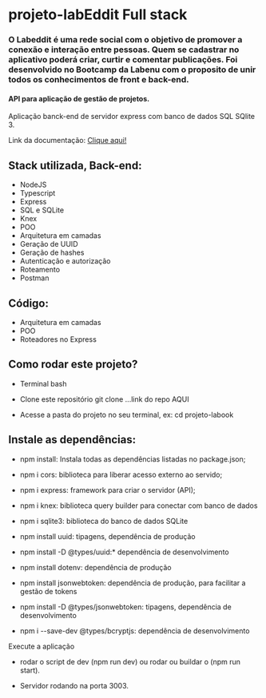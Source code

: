 # projeto-labEddit Full stack

### O Labeddit é uma rede social com o objetivo de promover a conexão e interação entre pessoas. Quem se cadastrar no aplicativo poderá criar, curtir e comentar publicações. Foi desenvolvido no Bootcamp da Labenu com o proposito de unir todos os conhecimentos de front e back-end.

#### API para aplicação de gestão de projetos.
Aplicação banck-end de servidor express com banco de dados SQL SQlite 3.

Link da documentação:
[Clique aqui!](https://documenter.getpostman.com/view/24460722/2s93RZKoiY)

## Stack utilizada, Back-end:
* NodeJS
* Typescript
* Express
* SQL e SQLite
* Knex
* POO
* Arquitetura em camadas
* Geração de UUID
* Geração de hashes
* Autenticação e autorização
* Roteamento
* Postman

## Código:
* Arquitetura em camadas
* POO
* Roteadores no Express

## Como rodar este projeto?
* Terminal bash

* Clone este repositório git clone ...link do repo AQUI

* Acesse a pasta do projeto no seu terminal, ex: cd projeto-labook

## Instale as dependências:
* npm install: Instala todas as dependências listadas no package.json;

* npm i cors: biblioteca para liberar acesso externo ao servido;

* npm i express: framework para criar o servidor (API);

* npm i knex: biblioteca query builder para conectar com banco de dados

* npm i sqlite3: biblioteca do banco de dados SQLite

* npm install uuid: tipagens, dependência de produção

* npm install -D @types/uuid:* dependência de desenvolvimento

* npm install dotenv: dependência de produção

* npm install jsonwebtoken: dependência de produção, para facilitar a gestão de tokens

* npm install -D @types/jsonwebtoken: tipagens, dependência de desenvolvimento

* npm i --save-dev @types/bcryptjs: dependência de desenvolvimento

Execute a aplicação
* rodar o script de dev (npm run dev) ou rodar ou buildar o (npm run start).

* Servidor rodando na porta 3003.
